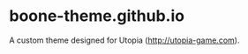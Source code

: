 boone-theme.github.io
==============================

A custom theme designed for Utopia (http://utopia-game.com).
